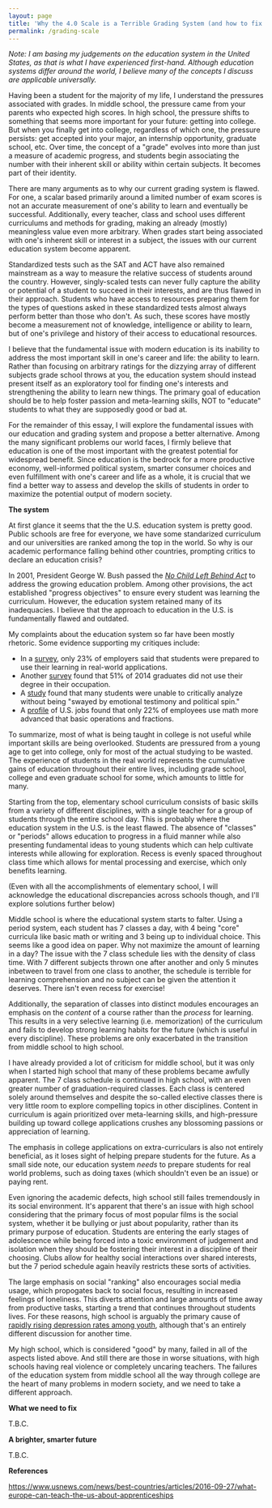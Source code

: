 ```yaml
---
layout: page
title: 'Why the 4.0 Scale is a Terrible Grading System (and how to fix it)'
permalink: /grading-scale
---
```


*Note: I am basing my judgements on the education system in the United States, as that is what I have experienced first-hand. Although education systems differ around the world, I believe many of the concepts I discuss are applicable universally.*

Having been a student for the majority of my life, I understand the pressures associated with grades. In middle school, the pressure came from your parents who expected high scores. In high school, the pressure shifts to something that seems more important for your future: getting into college. But when you finally get into college, regardless of which one, the pressure persists: get accepted into your major, an internship opportunity, graduate school, etc. Over time, the concept of a "grade" evolves into more than just a measure of academic progress, and students begin associating the number with their inherent skill or ability within certain subjects. It becomes part of their identity.

There are many arguments as to why our current grading system is flawed. For one, a scalar based primarily around a limited number of exam scores is not an accurate measurement of one's ability to learn and eventually be successful. Additionally, every teacher, class and school uses different curriculums and methods for grading, making an already (mostly) meaningless value even more arbitrary. When grades start being associated with one's inherent skill or interest in a subject, the issues with our current education system become apparent.

Standardized tests such as the SAT and ACT have also remained mainstream as a way to measure the relative success of students around the country. However, singly-scaled tests can never fully capture the ability or potential of a student to succeed in their interests, and are thus flawed in their approach. Students who have access to resources preparing them for the types of questions asked in these standardized tests almost always perform better than those who don't. As such, these scores have mostly become a measurement not of knowledge, intelligence or ability to learn, but of one's privilege and history of their access to educational resources.

I believe that the fundamental issue with modern education is its inability to address the most important skill in one's career and life: the ability to learn. Rather than focusing on arbitrary ratings for the dizzying array of different subjects grade school throws at you, the education system should instead present itself as an exploratory tool for finding one's interests and strengthening the ability to learn new things. The primary goal of education should be to help foster passion and meta-learning skills, NOT to "educate" students to what they are supposedly good or bad at.

For the remainder of this essay, I will explore the fundamental issues with our education and grading system and propose a better alternative. Among the many significant problems our world faces, I firmly believe that education is one of the most important with the greatest potential for widespread benefit. Since education is the bedrock for a more productive economy, well-informed political system, smarter consumer choices and even fulfillment with one's career and life as a whole, it is crucial that we find a better way to assess and develop the skills of students in order to maximize the potential output of modern society.

**The system**

At first glance it seems that the the U.S. education system is pretty good. Public schools are free for everyone, we have some standarized curriculum and our universities are ranked among the top in the world. So why is our academic performance falling behind other countries, prompting critics to declare an education crisis?

In 2001, President George W. Bush passed the [*No Child Left Behind Act*](https://www2.ed.gov/nclb/overview/intro/execsumm.html) to address the growing education problem. Among other provisions, the act established "progress objectives" to ensure every student was learning the curriculum. However, the education system retained many of its inadequacies. I believe that the approach to education in the U.S. is fundamentally flawed and outdated.

My complaints about the education system so far have been mostly rhetoric. Some evidence supporting my critiques include:

* In a [survey](http://money.com/money/3857107/college-graduates-career-ready-overconfident/), only 23% of employers said that students were prepared to use their learning in real-world applications.
* Another [survey](http://www.careerbuilder.com/share/aboutus/pressreleasesdetail.aspx?sd=10/9/2014&id=pr846&ed=10/9/2099) found that 51% of 2014 graduates did not use their degree in their occupation.
* A [study](https://www.mcclatchydc.com/news/nation-world/national/article24608056.html) found that many students were unable to critically analyze without being "swayed by emotional testimony and political spin."
* A [profile](https://www.theatlantic.com/business/archive/2013/04/heres-how-little-math-americans-actually-use-at-work/275260/) of U.S. jobs found that only 22% of employees use math more advanced that basic operations and fractions.

To summarize, most of what is being taught in college is not useful while important skills are being overlooked. Students are pressured from a young age to get into college, only for most of the actual studying to be wasted. The experience of students in the real world represents the cumulative gains of education throughout their entire lives, including grade school, college and even graduate school for some, which amounts to little for many.

Starting from the top, elementary school curriculum consists of basic skills from a variety of different disciplines, with a single teacher for a group of students through the entire school day. This is probably where the education system in the U.S. is the least flawed. The absence of "classes" or "periods" allows education to progress in a fluid manner while also presenting fundamental ideas to young students which can help cultivate interests while allowing for exploration. Recess is evenly spaced throughout class time which allows for mental processing and exercise, which only benefits learning.

(Even with all the accomplishments of elementary school, I will acknowledge the educational discrepancies across schools though, and I'll explore solutions further below)

Middle school is where the educational system starts to falter. Using a period system, each student has 7 classes a day, with 4 being "core" curricula like basic math or writing and 3 being up to individual choice. This seems like a good idea on paper. Why not maximize the amount of learning in a day? The issue with the 7 class schedule lies with the density of class time. With 7 different subjects thrown one after another and only 5 minutes inbetween to travel from one class to another, the schedule is terrible for learning comprehension and no subject can be given the attention it deserves. There isn't even recess for exercise! 

Additionally, the separation of classes into distinct modules encourages an emphasis on the *content* of a course rather than the *process* for learning. This results in a very selective learning (i.e. memorization) of the curriculum and fails to develop strong learning habits for the future (which is useful in every discipline). These problems are only exacerbated in the transition from middle school to high school.

I have already provided a lot of criticism for middle school, but it was only when I started high school that many of these problems became awfully apparent. The 7 class schedule is continued in high school, with an even greater number of graduation-required classes. Each class is centered solely around themselves and despite the so-called elective classes there is very little room to explore compelling topics in other disciplines. Content in curriculum is again prioritized over meta-learning skills, and high-pressure building up toward college applications crushes any blossoming passions or appreciation of learning.

The emphasis in college applications on extra-curriculars is also not entirely beneficial, as it loses sight of helping prepare students for the future. As a small side note, our education system *needs* to prepare students for real world problems, such as doing taxes (which shouldn't even be an issue) or paying rent.

Even ignoring the academic defects, high school still failes tremendously in its social environment. It's apparent that there's an issue with high school considering that the primary focus of most popular films is the social system, whether it be bullying or just about popularity, rather than its primary purpose of education. Students are entering the early stages of adolescence while being forced into a toxic environment of judgement and isolation when they should be fostering their interest in a discipline of their choosing. Clubs allow for healthy social interactions over shared interests, but the 7 period schedule again heavily restricts these sorts of activities.

The large emphasis on social "ranking" also encourages social media usage, which propogates back to social focus, resulting in increased feelings of loneliness. This diverts attention and large amounts of time away from productive tasks, starting a trend that continues throughout students lives. For these reasons, high school is arguably the primary cause of [rapidly rising depression rates among youth](https://www.nbcnews.com/health/health-news/major-depression-rise-among-everyone-new-data-shows-n873146), although that's an entirely different discussion for another time.

My high school, which is considered "good" by many, failed in all of the aspects listed above. And still there are those in worse situations, with high schools having real violence or completely uncaring teachers. The failures of the education system from middle school all the way through college are the heart of many problems in modern society, and we need to take a different approach.


**What we need to fix**

T.B.C.

**A brighter, smarter future**

T.B.C.

**References**

https://www.usnews.com/news/best-countries/articles/2016-09-27/what-europe-can-teach-the-us-about-apprenticeships

